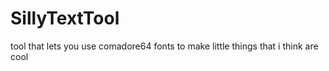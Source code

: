 # SillyTextTool
 tool that lets you use comadore64 fonts to make little things that  i think are cool
